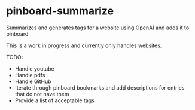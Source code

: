 # pinboard-summarize

Summarizes and generates tags for a website using OpenAI and adds it to pinboard

This is a work in progress and currently only handles websites.

TODO:

- Handle youtube
- Handle pdfs
- Handle GitHub
- Iterate through pinboard bookmarks and add descriptions for entries that do not have them
- Provide a list of acceptable tags
